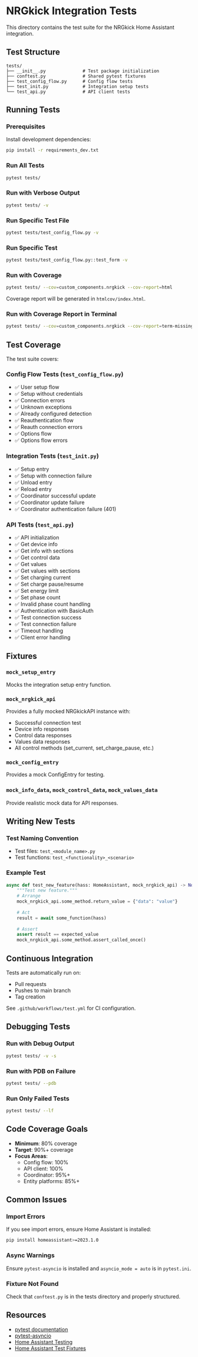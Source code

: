 # NRGkick Integration Tests

This directory contains the test suite for the NRGkick Home Assistant integration.

## Test Structure

```
tests/
├── __init__.py              # Test package initialization
├── conftest.py              # Shared pytest fixtures
├── test_config_flow.py      # Config flow tests
├── test_init.py             # Integration setup tests
└── test_api.py              # API client tests
```

## Running Tests

### Prerequisites

Install development dependencies:

```bash
pip install -r requirements_dev.txt
```

### Run All Tests

```bash
pytest tests/
```

### Run with Verbose Output

```bash
pytest tests/ -v
```

### Run Specific Test File

```bash
pytest tests/test_config_flow.py -v
```

### Run Specific Test

```bash
pytest tests/test_config_flow.py::test_form -v
```

### Run with Coverage

```bash
pytest tests/ --cov=custom_components.nrgkick --cov-report=html
```

Coverage report will be generated in `htmlcov/index.html`.

### Run with Coverage Report in Terminal

```bash
pytest tests/ --cov=custom_components.nrgkick --cov-report=term-missing
```

## Test Coverage

The test suite covers:

### Config Flow Tests (`test_config_flow.py`)
- ✅ User setup flow
- ✅ Setup without credentials
- ✅ Connection errors
- ✅ Unknown exceptions
- ✅ Already configured detection
- ✅ Reauthentication flow
- ✅ Reauth connection errors
- ✅ Options flow
- ✅ Options flow errors

### Integration Tests (`test_init.py`)
- ✅ Setup entry
- ✅ Setup with connection failure
- ✅ Unload entry
- ✅ Reload entry
- ✅ Coordinator successful update
- ✅ Coordinator update failure
- ✅ Coordinator authentication failure (401)

### API Tests (`test_api.py`)
- ✅ API initialization
- ✅ Get device info
- ✅ Get info with sections
- ✅ Get control data
- ✅ Get values
- ✅ Get values with sections
- ✅ Set charging current
- ✅ Set charge pause/resume
- ✅ Set energy limit
- ✅ Set phase count
- ✅ Invalid phase count handling
- ✅ Authentication with BasicAuth
- ✅ Test connection success
- ✅ Test connection failure
- ✅ Timeout handling
- ✅ Client error handling

## Fixtures

### `mock_setup_entry`
Mocks the integration setup entry function.

### `mock_nrgkick_api`
Provides a fully mocked NRGkickAPI instance with:
- Successful connection test
- Device info responses
- Control data responses
- Values data responses
- All control methods (set_current, set_charge_pause, etc.)

### `mock_config_entry`
Provides a mock ConfigEntry for testing.

### `mock_info_data`, `mock_control_data`, `mock_values_data`
Provide realistic mock data for API responses.

## Writing New Tests

### Test Naming Convention
- Test files: `test_<module_name>.py`
- Test functions: `test_<functionality>_<scenario>`

### Example Test

```python
async def test_new_feature(hass: HomeAssistant, mock_nrgkick_api) -> None:
    """Test new feature."""
    # Arrange
    mock_nrgkick_api.some_method.return_value = {"data": "value"}
    
    # Act
    result = await some_function(hass)
    
    # Assert
    assert result == expected_value
    mock_nrgkick_api.some_method.assert_called_once()
```

## Continuous Integration

Tests are automatically run on:
- Pull requests
- Pushes to main branch
- Tag creation

See `.github/workflows/test.yml` for CI configuration.

## Debugging Tests

### Run with Debug Output

```bash
pytest tests/ -v -s
```

### Run with PDB on Failure

```bash
pytest tests/ --pdb
```

### Run Only Failed Tests

```bash
pytest tests/ --lf
```

## Code Coverage Goals

- **Minimum**: 80% coverage
- **Target**: 90%+ coverage
- **Focus Areas**:
  - Config flow: 100%
  - API client: 100%
  - Coordinator: 95%+
  - Entity platforms: 85%+

## Common Issues

### Import Errors

If you see import errors, ensure Home Assistant is installed:

```bash
pip install homeassistant>=2023.1.0
```

### Async Warnings

Ensure `pytest-asyncio` is installed and `asyncio_mode = auto` is in `pytest.ini`.

### Fixture Not Found

Check that `conftest.py` is in the tests directory and properly structured.

## Resources

- [pytest documentation](https://docs.pytest.org/)
- [pytest-asyncio](https://pytest-asyncio.readthedocs.io/)
- [Home Assistant Testing](https://developers.home-assistant.io/docs/development_testing)
- [Home Assistant Test Fixtures](https://github.com/MatthewFlamm/pytest-homeassistant-custom-component)

